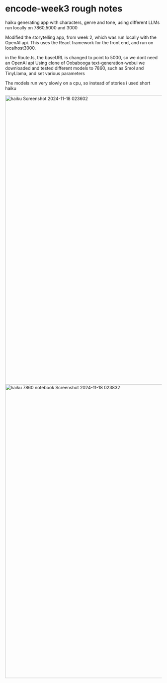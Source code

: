 # encode-week3 rough notes 
haiku generating app with characters, genre and tone, using different LLMs run locally on 7860,5000 and 3000

Modified the storytelling app, from week 2, which was run locally with the OpenAI api.
This uses the React framework for the front end, and run on localhost3000.

in the Route.ts, the baseURL is changed to point to 5000, so we dont need an OpenAI api
Using clone of Oobabooga text-generation-webui we downloaded and tested different models to 7860, such as Smol and TinyLlama, and set various parameters

The models run very slowly on a cpu, so instead of stories i used short haiku


<img width="930" alt="haiku Screenshot 2024-11-18 023602" src="https://github.com/user-attachments/assets/06650baf-2d62-46e9-a8e1-0ab18ebb9c83">
<img width="946" alt="haiku 7860 notebook Screenshot 2024-11-18 023832" src="https://github.com/user-attachments/assets/443a3287-648d-4171-8fa5-3253c06c320b">


